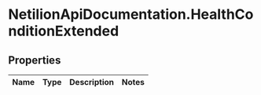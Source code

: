 # NetilionApiDocumentation.HealthConditionExtended

## Properties
Name | Type | Description | Notes
------------ | ------------- | ------------- | -------------


